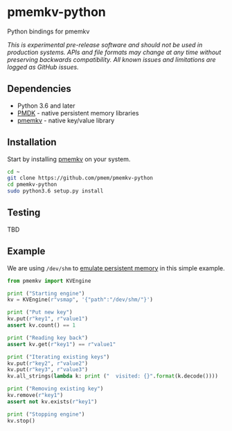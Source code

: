 # pmemkv-python
Python bindings for pmemkv

*This is experimental pre-release software and should not be used in
production systems. APIs and file formats may change at any time without
preserving backwards compatibility. All known issues and limitations
are logged as GitHub issues.*

## Dependencies

* Python 3.6 and later
* [PMDK](https://github.com/pmem/pmdk) - native persistent memory libraries
* [pmemkv](https://github.com/pmem/pmemkv) - native key/value library

## Installation

Start by installing [pmemkv](https://github.com/pmem/pmemkv/blob/master/INSTALLING.md) on your system.

```sh
cd ~
git clone https://github.com/pmem/pmemkv-python
cd pmemkv-python
sudo python3.6 setup.py install
```

## Testing

TBD

## Example

We are using `/dev/shm` to
[emulate persistent memory](http://pmem.io/2016/02/22/pm-emulation.html)
in this simple example.

```python
from pmemkv import KVEngine

print ("Starting engine")
kv = KVEngine(r"vsmap", '{"path":"/dev/shm/"}')

print ("Put new key")
kv.put(r"key1", r"value1")
assert kv.count() == 1

print ("Reading key back")
assert kv.get(r"key1") == r"value1"

print ("Iterating existing keys")
kv.put(r"key2", r"value2")
kv.put(r"key3", r"value3")
kv.all_strings(lambda k: print ("  visited: {}".format(k.decode())))

print ("Removing existing key")
kv.remove(r"key1")
assert not kv.exists(r"key1")

print ("Stopping engine")
kv.stop()
```
